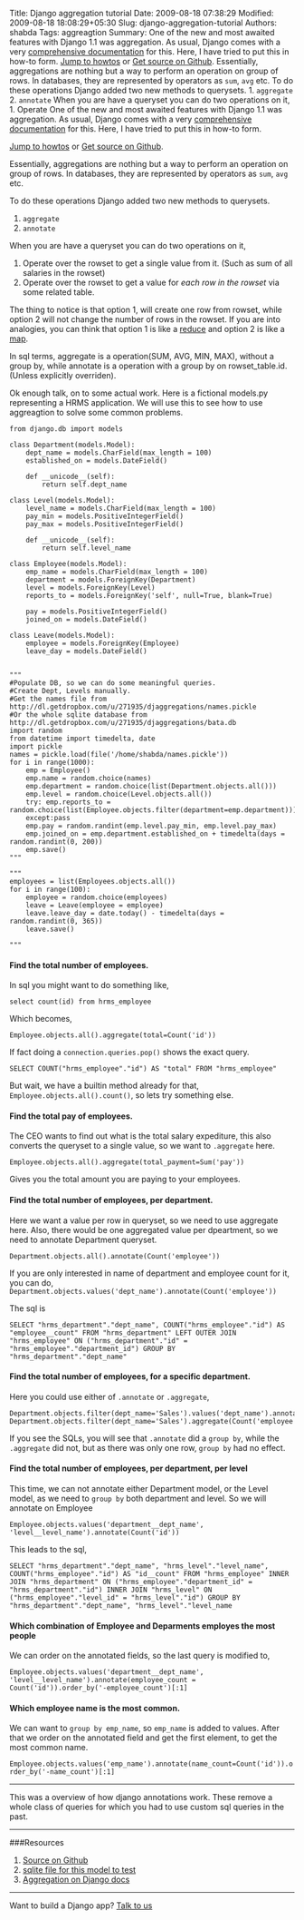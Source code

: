 Title: Django aggregation tutorial
Date: 2009-08-18 07:38:29
Modified: 2009-08-18 18:08:29+05:30
Slug: django-aggregation-tutorial
Authors: shabda
Tags: aggreagtion
Summary: One of the new and most awaited features with Django 1.1 was aggregation. As usual, Django comes with a very [comprehensive documentation](http://docs.djangoproject.com/en/dev/topics/db/aggregation/) for this. Here, I have tried to put this in how-to form. <a href="#howtos">Jump to howtos</a> or <a href="http://github.com/uswaretech/Shiny-New-Django-1.1/tree/master">Get source on Github</a>. Essentially, aggregations are nothing but a way to perform an operation on group of rows. In databases, they are represented by operators as `sum`, `avg` etc. To do these operations Django added two new methods to querysets. 1. `aggregate` 2. `annotate` When you are have a queryset you can do two operations on it, 1. Operate
One of the new and most awaited features with Django 1.1 was aggregation. As usual,
Django comes with a very [comprehensive documentation](http://docs.djangoproject.com/en/dev/topics/db/aggregation/) for this. Here, I have tried to
put this in how-to form.

<a href="#howtos">Jump to howtos</a> or <a href="http://github.com/uswaretech/Shiny-New-Django-1.1/tree/master">Get source on Github</a>.

Essentially, aggregations are nothing but a way to perform an operation on group of rows. In databases,
they are represented by operators as `sum`, `avg` etc.

To do these operations Django added two new methods to querysets.

1. `aggregate`
2. `annotate`

When you are have a queryset you can do two operations on it,

1. Operate over the rowset to get a single value from it. (Such as sum of all salaries in the rowset)
2. Operate over the rowset to get a value for *each row in the rowset* via some related table.

The thing to notice is that option 1, will create one row from rowset, while option 2 will
not change the number of rows in the rowset. If you are into analogies, you can think that
option 1 is like a [reduce](http://docs.python.org/library/functions.html#reduce) and option 2 is like a [map](http://docs.python.org/library/functions.html#map).

In sql terms, aggregate is a operation(SUM, AVG, MIN, MAX), without a group by,
while annotate is a operation with a group by on rowset_table.id. (Unless explicitly overriden).

<a name="howtos" ></a>

Ok enough talk, on to some actual work. Here is a fictional models.py representing
a HRMS application. We will use this to see how to use aggreagtion to solve
some common problems.

    from django.db import models
    
    class Department(models.Model):
        dept_name = models.CharField(max_length = 100)
        established_on = models.DateField()
        
        def __unicode__(self):
            return self.dept_name
        
    class Level(models.Model):
        level_name = models.CharField(max_length = 100)
        pay_min = models.PositiveIntegerField()
        pay_max = models.PositiveIntegerField()
        
        def __unicode__(self):
            return self.level_name
        
    class Employee(models.Model):
        emp_name = models.CharField(max_length = 100)
        department = models.ForeignKey(Department)
        level = models.ForeignKey(Level)
        reports_to = models.ForeignKey('self', null=True, blank=True)
        
        pay = models.PositiveIntegerField()
        joined_on = models.DateField()
        
    class Leave(models.Model):
        employee = models.ForeignKey(Employee)
        leave_day = models.DateField()
        
        
    """
    #Populate DB, so we can do some meaningful queries.
    #Create Dept, Levels manually.
    #Get the names file from http://dl.getdropbox.com/u/271935/djaggregations/names.pickle
    #Or the whole sqlite database from http://dl.getdropbox.com/u/271935/djaggregations/bata.db
    import random
    from datetime import timedelta, date
    import pickle
    names = pickle.load(file('/home/shabda/names.pickle'))
    for i in range(1000):
        emp = Employee()
        emp.name = random.choice(names)
        emp.department = random.choice(list(Department.objects.all()))
        emp.level = random.choice(Level.objects.all())
        try: emp.reports_to = random.choice(list(Employee.objects.filter(department=emp.department)))
        except:pass
        emp.pay = random.randint(emp.level.pay_min, emp.level.pay_max)
        emp.joined_on = emp.department.established_on + timedelta(days = random.randint(0, 200))
        emp.save()
    """
    
    """
    employees = list(Employees.objects.all())
    for i in range(100):
        employee = random.choice(employees)
        leave = Leave(employee = employee)
        leave.leave_day = date.today() - timedelta(days = random.randint(0, 365))
        leave.save()
        
    """


#### Find the total number of employees.

In sql you might want to do something like,

`select count(id) from hrms_employee`

Which becomes,

`Employee.objects.all().aggregate(total=Count('id'))`

If fact doing a `connection.queries.pop()` shows the exact query.

`SELECT COUNT("hrms_employee"."id") AS "total" FROM "hrms_employee"`

But wait, we have a builtin method already for that, `Employee.objects.all().count()`, so lets try something else.

#### Find the total pay of employees.

The CEO wants to find out what is the total salary expediture, this also converts
the queryset to a single value, so we want to `.aggregate` here.

`Employee.objects.all().aggregate(total_payment=Sum('pay'))`

Gives you the total amount you are paying to your employees.

#### Find the total number of employees, per department.

Here we want a value per row in queryset, so we need to use aggregate here. Also,
there would be one aggregated value per dpeartment, so we need to annotate Department
queryset.

`Department.objects.all().annotate(Count('employee'))`

If you are only interested in name of department and employee count for it, you can do,
`Department.objects.values('dept_name').annotate(Count('employee'))`

The sql is

    SELECT "hrms_department"."dept_name", COUNT("hrms_employee"."id") AS "employee__count" FROM "hrms_department" LEFT OUTER JOIN "hrms_employee" ON ("hrms_department"."id" = "hrms_employee"."department_id") GROUP BY "hrms_department"."dept_name"
    
#### Find the total number of employees, for a specific department.

Here you could use either of `.annotate` or `.aggregate`,

    Department.objects.filter(dept_name='Sales').values('dept_name').annotate(Count('employee'))
    Department.objects.filter(dept_name='Sales').aggregate(Count('employee'))

If you see the SQLs, you will see that `.annotate` did a `group by`, while the `.aggregate`
did not, but as there was only one row, `group by` had no effect.

#### Find the total number of employees, per department, per level

This time, we can not annotate either Department model, or the Level model, as we
need to `group by` both department and level. So we will annotate on Employee

    Employee.objects.values('department__dept_name', 'level__level_name').annotate(Count('id'))
    
This leads to the sql,

    SELECT "hrms_department"."dept_name", "hrms_level"."level_name", COUNT("hrms_employee"."id") AS "id__count" FROM "hrms_employee" INNER JOIN "hrms_department" ON ("hrms_employee"."department_id" = "hrms_department"."id") INNER JOIN "hrms_level" ON ("hrms_employee"."level_id" = "hrms_level"."id") GROUP BY "hrms_department"."dept_name", "hrms_level"."level_name
    
#### Which combination of Employee and Deparments employes the most people

We can order on the annotated fields, so the last query is modified to,

    Employee.objects.values('department__dept_name', 'level__level_name').annotate(employee_count = Count('id')).order_by('-employee_count')[:1]
    
#### Which employee name is the most common.

We can want to `group by emp_name`, so `emp_name` is added to values. After that we order on the annotated field
and get the first element, to get the most common name.

`Employee.objects.values('emp_name').annotate(name_count=Count('id')).order_by('-name_count')[:1]`
 
 
------------
This was a overview of how django annotations work. These remove a whole class of queries for which
you had to use custom sql queries in the past.
 
-----------
###Resources

1. [Source on Github](http://github.com/uswaretech/Shiny-New-Django-1.1/tree/master)
2. [sqlite file for this model to test](http://dl.getdropbox.com/u/271935/djaggregations/bata.db)
3. [Aggregation on Django docs](http://docs.djangoproject.com/en/dev/topics/db/aggregation/)

--------------------
Want to build a Django app? [Talk to us](http://uswaretech.com/contact/)



